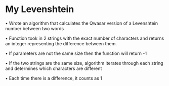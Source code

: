 # My Levenshtein

• Wrote an algorithm that calculates the Qwasar version of a Levenshtein number between two words

• Function took in 2 strings with the exact number of characters and returns an integer representing the difference between them.

• If parameters are not the same size then the function will return -1

• If the two strings are the same size, algorithm iterates through each string and determines which characters are different

• Each time there is a difference, it counts as 1

